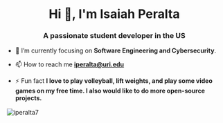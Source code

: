 <h1 align="center">Hi 👋, I'm Isaiah Peralta</h1>
<h3 align="center">A passionate student developer in the US</h3>

- 🌱 I’m currently focusing on **Software Engineering and Cybersecurity**.

- 📫 How to reach me **iperalta@uri.edu**

- ⚡ Fun fact **I love to play volleyball, lift weights, and play some video games on my free time. I also would like to do more open-source projects.**

<p>&nbsp;<img align="center" src="https://github-readme-stats.vercel.app/api?username=iperalta7&show_icons=true&locale=en" alt="iperalta7" /></p>

